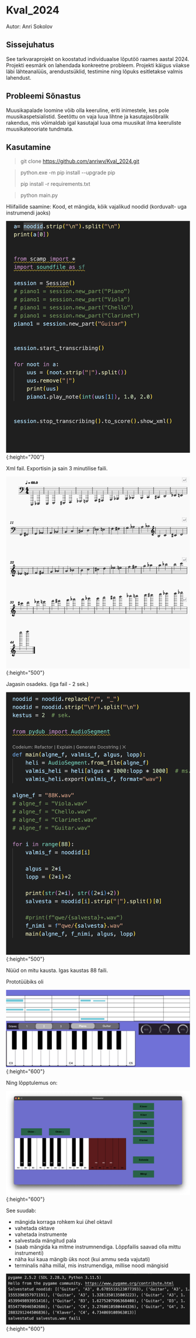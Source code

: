 # Kval_2024
Autor: Anri Sokolov

## Sissejuhatus
 See tarkvaraprojekt on koostatud individuaalse lõputöö raames aastal 2024. Projekti eesmärk on lahendada konkreetne probleem. Projekti käigus viiakse läbi lähteanalüüs, arendustsüklid, testimine ning lõpuks esitletakse valmis lahendust.


 ## Probleemi Sõnastus

Muusikapalade loomine võib olla keeruline, eriti inimestele, kes pole muusikaspetsialistid. Seetõttu on vaja luua lihtne ja kasutajasõbralik rakendus, mis võimaldab igal kasutajal luua oma muusikat ilma keeruliste muusikateooriate tundmata.


## Kasutamine
> git clone https://github.com/anriwv/Kval_2024.git

> python.exe -m pip install --upgrade pip
> 
> pip install -r requirements.txt

> python main.py



Hliifailide saamine:
Kood, et mängida, kõik vajalikud noodid (korduvalt- uga instrumendi jaoks)

![Valmistamine](https://github.com/anriwv/Kval_2024/raw/main/scr/3min.png){:height="700"}


Xml fail. Exportisin ja sain 3 minutilise faili.

![Klaver](https://github.com/anriwv/Kval_2024/raw/main/scr/Klaver.png){:height="500"}


Jagasin osadeks. (iga fail - 2 sek.)

![Valmistamine](https://github.com/anriwv/Kval_2024/raw/main/scr/valmistamine.png){:height="500"}



Nüüd on mitu kausta. Igas kaustas 88 faili.


Prototüübiks oli

![Prototype](https://github.com/anriwv/Kval_2024/raw/main/scr/prototype.png){:height="600"}



Ning lõpptulemus on:

![Final](https://github.com/anriwv/Kval_2024/raw/main/scr/Final.png){:height="600"}


See suudab:
- mängida korraga rohkem kui ühel oktavil
- vahetada oktave
- vahetada instrumente
- salvestada mängitud pala
- (saab mängida ka mitme instrumnendiga. Lõppfailis saavad olla mittu instrumenti)
- näha  kui kaua mängib üks noot (kui ammu seda vajutati)
- terminalis näha millal, mis instrumendiga, millise noodi mängisid

![output](https://github.com/anriwv/Kval_2024/raw/main/scr/output.png){:height="600"}


